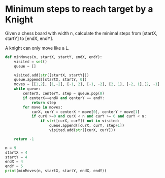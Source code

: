 # Minimum steps to reach target by a Knight

Given a chess board with width n, calculate the minimal steps from [startX, startY] to [endX, endY].

A knight can only move like a L.



````python
def minMoves(n, startX, startY, endX, endY):
    visited = set()
    queue = []

    visited.add(str([startX, startY]))
    queue.append([startX, startY, 0])
    moves = [[1,2], [1,-2], [-1, 2], [-1, -2], [2, 1], [-2, 1],[2, -1], [-2, -1]]
    while queue:
        centerX, centerY, step = queue.pop(0)
        if centerX==endX and centerY == endY:
            return step
        for move in moves:
            curX, curY = centerX + move[0], centerY + move[1]
            if curX >=0 and curX < n and curY >= 0 and curY < n:
                if str([curX, curY]) not in visited:
                    queue.append([curX, curY, step+1])
                    visited.add(str([curX, curY]))

    return -1

n = 9
startX = 4
startY = 4
endX = 4
endY = 5
print(minMoves(n, startX, startY, endX, endY))
````

